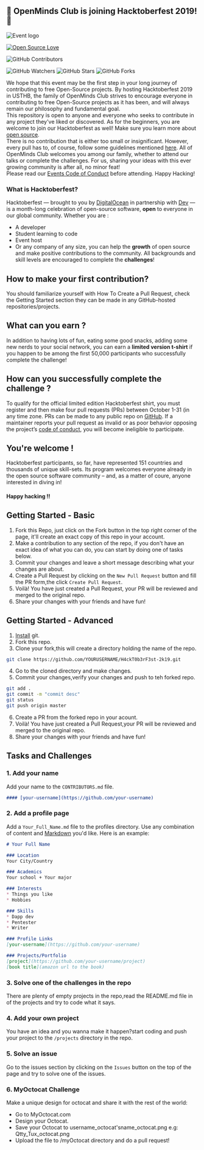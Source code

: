 ## 🎃 OpenMinds Club is joining Hacktoberfest 2019! 🎃 ##

![Event logo](https://www.pixenli.com/image/eNnSurAg)
​

[![Open Source Love](https://badges.frapsoft.com/os/v1/open-source-175x29.png?v=103)](https://github.com/ellerbrock/open-source-badges/)


![GitHub Contributors](https://img.shields.io/github/contributors/openmindsclub/H4ckT0b3rF3st-2k19?logo=GitHub&style=for-the-badge)

![GitHub Watchers](https://img.shields.io/github/watchers/openmindsclub/H4ckT0b3rF3st-2k19?label=Watch&logo=GitHub&style=for-the-badge)
![GitHub Stars](https://img.shields.io/github/stars/openmindsclub/H4ckT0b3rF3st-2k19?logo=GitHub&style=for-the-badge)
![GitHub Forks](https://img.shields.io/github/forks/openmindsclub/H4ckT0b3rF3st-2k19?label=Forks&logo=GitHub&style=for-the-badge)
  
  We hope that this event may be the first step in your long journey of contributing to free Open-Source projects.
  By hosting Hacktoberfest 2019 in USTHB, the family of OpenMinds Club strives to encourage everyone in contributing to free Open-Source projects as it has been, and will always remain our philosophy and fundamental goal.<br/> This repository is open to anyone and everyone who seeks to contribute in any project they've liked or discovered. As for the beginners, you are welcome to join our Hacktoberfest as well! Make sure you learn more about [open source](https://github.com/open-source).<br/>
  There is no contribution that is either too small or insignificant. However, every pull has to, of course, follow some guidelines mentioned [here](https://hacktoberfest.digitalocean.com/details#quality-standards). All of OpenMinds Club welcomes you among our family, whether to attend our talks or complete the challenges. For us, sharing your ideas with this ever growing community is after all, no minor feat!<br/>
  Please read our [Events Code of Conduct](https://docs.google.com/document/d/1gFKOhyUqMZzrZcbq8A_TpO5x9J9HK6agv70awCH8pyI/edit) before attending.
  Happy Hacking!

### What is Hacktoberfest? ###
  Hacktoberfest — brought to you by [DigitalOcean](https://www.digitalocean.com/) in partnership with [Dev](https://dev.to/) — is a month-long celebration of open-source software, **open** to everyone in our global community.
Whether you are :<br/>
* A developer
* Student learning to code
* Event host
* Or any company of any size,
you can help the **growth** of open source and make positive contributions to the community. All backgrounds and skill levels are encouraged to complete the **challenges**!
​
## How to make your first contribution?
  You should familiarize yourself with How To Create a Pull Request, check the Getting Started section they can be made in any GitHub-hosted repositories/projects.
​
## What can you earn ?
  In addition to having lots of fun, eating some good snacks, adding some new nerds to your social network, you can earn a **limited version t-shirt** if you happen to be among the first 50,000 participants who successfully complete the challenge!
​
## How can you successfully complete the challenge ?
  To qualify for the official limited edition Hacktoberfest shirt, you must register and then make four pull requests (PRs) between October 1-31 (in any time zone. PRs can be made to any public repo on [GitHub](https://github.com/). If a maintainer reports your pull request as invalid or as poor behavior opposing the project’s [code of conduct](https://docs.google.com/document/d/1gFKOhyUqMZzrZcbq8A_TpO5x9J9HK6agv70awCH8pyI/edit), you will become ineligible to participate.
​
## You're welcome !
  Hacktoberfest participants, so far, have represented 151 countries and thousands of unique skill-sets. Its program welcomes everyone already in the open source software community – and, as a matter of coure, anyone interested in diving in!
​
#### Happy hacking !!

## Getting Started - Basic
1. Fork this Repo, just click on the Fork button in the top right corner of the page, it'll create an exact copy of this repo in your account.
2. Make a contribution to any section of the repo, if you don't have an exact idea of what you can do, you can start by doing one of tasks below.
3. Commit your changes and leave a short message describing what your changes are about.
4. Create a Pull Request by clicking on the `New Pull Request` button and fill the PR form,the click `Create Pull Request`.
5. Voilà! You have just created a Pull Request, your PR will be reviewed and merged to the original repo.
6. Share your changes with your friends and have fun!

## Getting Started - Advanced
1. [Install](https://git-scm.com) git.
2. Fork this repo.
3. Clone your fork,this will create a directory holding the name of the repo.
``` bash
git clone https://github.com/YOURUSERNAME/H4ckT0b3rF3st-2k19.git
```
4. Go to the cloned directory and make changes.
5. Commit your changes,verify your changes and push to teh forked repo.
``` bash
git add .
git commit -m "commit desc"
git status
git push origin master
``` 
6. Create a PR from the forked repo in your acount.
7. Voilà! You have just created a Pull Request,your PR will be reviewed and merged to the original repo.
8. Share your changes with your friends and have fun!

## Tasks and Challenges

### 1. Add your name
Add your name to the `CONTRIBUTORS.md` file.
``` markdown
#### [your-username](https://github.com/your-username)
``` 
### 2. Add a profile page
Add a `Your_Full_Name.md` file to the profiles directory. Use any combination of content and [Markdown](https://guides.github.com/features/mastering-markdown/) you'd like. Here is an example:
```markdown
# Your Full Name

### Location
Your City/Country

### Academics
Your school + Your major

### Interests
* Things you like
* Hobbies

### Skills
* Dapp dev
* Pentester
* Writer

### Profile Links
[your-username](https://github.com/your-username)

### Projects/Portfolio
[project](https://github.com/your-username/project)
[book title](amazon url to the book)
```

### 3. Solve one of the challenges in the repo
There are plenty of empty projects in the repo,read the README.md file in of the projects and try to code what it says.

### 4. Add your own project
You have an idea and you wanna make it happen?start coding and push your project to the `/projects` directory in the repo.

### 5. Solve an issue
Go to the issues section by clicking on the `Issues` button on the top of the page and try to solve one of the issues.

### 6. MyOctocat Challenge
Make a unique design for octocat and share it with the rest of the world:
* Go to MyOctocat.com
* Design your Octocat.
* Save your Octocat to username_octocat'sname_octocat.png e.g: Qtty_Tux_octocat.png
* Upload the file to /myOctocat directory and do a pull request!

